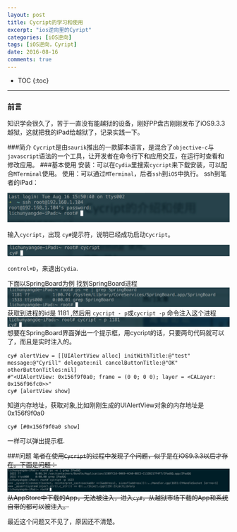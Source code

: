 ```yaml
---
layout: post
title: Cycript的学习和使用
excerpt: "ios逆向里的Cyript"
categories: [iOS逆向]
tags: [iOS逆向，Cyript]
date: 2016-08-16
comments: true
---
```


* TOC
{:toc}
---

### 前言

知识学会很久了，苦于一直没有能越狱的设备，刚好PP盘古刚刚发布了iOS9.3.3越狱，这就把我的iPad给越狱了，记录实践一下。

###简介
`Cycript`是由`saurik`推出的一款脚本语言，是混合了`objective-c`与`javascript`语法的一个工具，让开发者在命令行下和应用交互，在运行时查看和修改应用。
###基本使用
安装：可以在`Cydia`里搜索`cycript`来下载安装，可以配合`MTerminal`使用。
使用：可以通过`MTerminal`，后者`ssh`到`iOS`中执行。
ssh到笔者的iPad：

![Snip20160816_11.png](/img/article/cycript/Snip20160816_8.png)

输入`cycript`，出现 `cy#`提示符，说明已经成功启动`Cycript`。

![Snip20160816_11.png](/img/article/cycript/Snip20160816_6.png)

`control+D`，来退出`Cydia`.

下面以SpringBoard为例
找到SpringBoard进程
![Snip20160816_11.png](/img/article/cycript/Snip20160816_9.png)
获取到进程的id是 1181 ,然后用 `cycript - p`或`cycript -p` 命令注入这个进程
![Snip20160816_11.png](/img/article/cycript/Snip20160816_10.png)
想要在SpringBoard界面弹出一个提示框，用cycript的话，只要两句代码就可以了，而且是实时注入的。

```
cy# alertView = [[UIAlertView alloc] initWithTitle:@"test" message:@"Cyrill" delegate:nil cancelButtonTitle:@"OK" otherButtonTitles:nil]
#"<UIAlertView: 0x156f9f0a0; frame = (0 0; 0 0); layer = <CALayer: 0x156f96fc0>>"
cy# [alertView show]
```
知道内存地址，获取对象,比如刚刚生成的UIAlertView对象的内存地址是 0x156f9f0a0

```
cy# [#0x156f9f0a0 show]
```
一样可以弹出提示框.


###问题
~~笔者在使用`Cycript`的过程中发现了个问题，似乎是在iOS9.3.3以后才存在。下面是问题：
![Snip20160816_11.png](/img/article/cycript/Snip20160816_11.png)
从AppStore中下载的App，无法被注入，进入`cy#`，从越狱市场下载的App和系统自带的都可以被注入。~~

最近这个问题又不见了，原因还不清楚。
